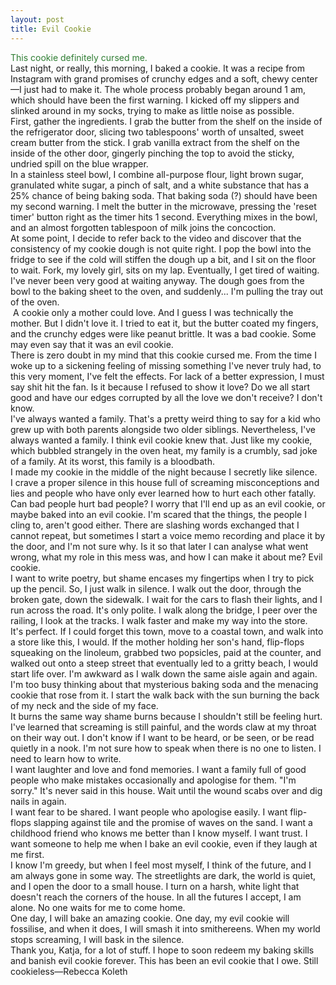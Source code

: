 ```yaml
---
layout: post
title: Evil Cookie
---
```

<div style="color: #2e7d32;">
This cookie definitely cursed me.
</div>

<!--more-->

<div class= "indent"> Last night, or really, this morning, I baked a cookie. It was a recipe from Instagram with grand promises of crunchy edges and a soft, chewy center—I just had to make it. The whole process probably began around 1 am, which should have been the first warning. I kicked off my slippers and slinked around in my socks, trying to make as little noise as possible.
</div>
<div class= "indent">First, gather the ingredients. I grab the butter from the shelf on the inside of the refrigerator door, slicing two tablespoons' worth of unsalted, sweet cream butter from the stick. I grab vanilla extract from the shelf on the inside of the other door, gingerly pinching the top to avoid the sticky, undried spill on the blue wrapper.
</div>
<div class= "indent">
In a stainless steel bowl, I combine all-purpose flour, light brown sugar, granulated white sugar, a pinch of salt, and a white substance that has a 25% chance of being baking soda. That baking soda (?) should have been my second warning. I melt the butter in the microwave, pressing the 'reset timer' button right as the timer hits 1 second. Everything mixes in the bowl, and an almost forgotten tablespoon of milk joins the concoction.
</div>
<div class = "indent">
At some point, I decide to refer back to the video and discover that the consistency of my cookie dough is not quite right. I pop the bowl into the fridge to see if the cold will stiffen the dough up a bit, and I sit on the floor to wait. Fork, my lovely girl, sits on my lap. Eventually, I get tired of waiting. I've never been very good at waiting anyway. The dough goes from the bowl to the baking sheet to the oven, and suddenly... I'm pulling the tray out of the oven.
</div> 
<div class= "indent"> <img src="/assets/IMG_0204.png" alt=""> A cookie only a mother could love. And I guess I was technically the mother. But I didn't love it. I tried to eat it, but the butter coated my fingers, and the crunchy edges were like peanut brittle. It was a bad cookie. Some may even say that it was an evil cookie.
</div>
<div class= "indent"> There is zero doubt in my mind that this cookie cursed me. From the time I woke up to a sickening feeling of missing something I've never truly had, to this very moment, I've felt the effects. For lack of a better expression, I must say shit hit the fan. Is it because I refused to show it love? Do we all start good and have our edges corrupted by all the love we don't receive? I don't know. </div>
<div class= "indent"> I've always wanted a family. That's a pretty weird thing to say for a kid who grew up with both parents alongside two older siblings. Nevertheless, I've always wanted a family. I think evil cookie knew that. Just like my cookie, which bubbled strangely in the oven heat, my family is a crumbly, sad joke of a family. At its worst, this family is a bloodbath.
</div>
<div class= "indent"> I made my cookie in the middle of the night because I secretly like silence.
</div>
<div class= "indent"> I crave a proper silence in this house full of screaming misconceptions and lies and people who have only ever learned how to hurt each other fatally. Can bad people hurt bad people? I worry that I'll end up as an evil cookie, or maybe baked into an evil cookie. I'm scared that the things, the people I cling to, aren't good either. There are slashing words exchanged that I cannot repeat, but sometimes I start a voice memo recording and place it by the door, and I'm not sure why. Is it so that later I can analyse what went wrong, what my role in this mess was, and how I can make it about me? Evil cookie.
</div>
<div class= "indent"> I want to write poetry, but shame encases my fingertips when I try to pick up the pencil. So, I just walk in silence. I walk out the door, through the broken gate, down the sidewalk. I wait for the cars to flash their lights, and I run across the road. It's only polite. I walk along the bridge, I peer over the railing, I look at the tracks. I walk faster and make my way into the store.
</div>
<div class= "indent"> It's perfect. If I could forget this town, move to a coastal town, and walk into a store like this, I would. If the mother holding her son's hand, flip-flops squeaking on the linoleum, grabbed two popsicles, paid at the counter, and walked out onto a steep street that eventually led to a gritty beach, I would start life over. I'm awkward as I walk down the same aisle again and again. I'm too busy thinking about that mysterious baking soda and the menacing cookie that rose from it. I start the walk back with the sun burning the back of my neck and the side of my face.
</div>
<div class= "indent"> It burns the same way shame burns because I shouldn't still be feeling hurt. I've learned that screaming is still painful, and the words claw at my throat on their way out. I don't know if I want to be heard, or be seen, or be read quietly in a nook. I'm not sure how to speak when there is no one to listen. I need to learn how to write.
</div>
<div class= "indent"> I want laughter and love and fond memories. I want a family full of good people who make mistakes occasionally and apologise for them. "I'm sorry." It's never said in this house. Wait until the wound scabs over and dig nails in again.
</div>
<div class= "indent"> I want fear to be shared. I want people who apologise easily. I want flip-flops slapping against tile and the promise of waves on the sand. I want a childhood friend who knows me better than I know myself. I want trust. I want someone to help me when I bake an evil cookie, even if they laugh at me first.
</div>
<div class= "indent"> I know I'm greedy, but when I feel most myself, I think of the future, and I am always gone in some way. The streetlights are dark, the world is quiet, and I open the door to a small house. I turn on a harsh, white light that doesn't reach the corners of the house. In all the futures I accept, I am alone. No one waits for me to come home.
</div>
<div class= "indent"> One day, I will bake an amazing cookie. One day, my evil cookie will fossilise, and when it does, I will smash it into smithereens. When my world stops screaming, I will bask in the silence.
</div>
<div class= "indent"> Thank you, Katja, for a lot of stuff. I hope to soon redeem my baking skills and banish evil cookie forever. This has been an evil cookie that I owe. Still cookieless—Rebecca Koleth
</div>


